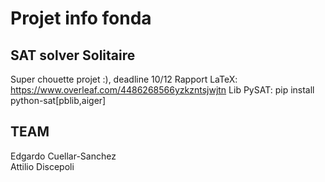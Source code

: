 # Projet info fonda
## SAT solver Solitaire

Super chouette projet :), deadline 10/12
Rapport LaTeX: https://www.overleaf.com/4486268566yzkzntsjwjtn
Lib PySAT: pip install python-sat[pblib,aiger]

## TEAM
Edgardo Cuellar-Sanchez \
Attilio Discepoli

